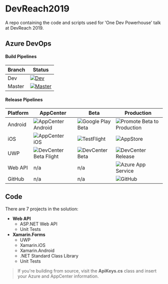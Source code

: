 # DevReach2019
A repo containing the code and scripts used for 'One Dev Powerhouse' talk at DevReach 2019.

## Azure DevOps

#### Build Pipelines


| Branch | Status   |
|--------|----------|
| Dev  | [![Dev](https://dev.azure.com/lance/DevReach%20Companion/_apis/build/status/Complete%20YAML%20Build?branchName=dev)](https://dev.azure.com/lance/DevReach%20Companion/_build/latest?definitionId=37&branchName=dev) |
| Master | [![Master](https://dev.azure.com/lance/DevReach%20Companion/_apis/build/status/Complete%20YAML%20Build?branchName=master)](https://dev.azure.com/lance/DevReach%20Companion/_build/latest?definitionId=37&branchName=master)   |


#### Release Pipelines


| Platform                | AppCenter              |  Beta  | Production |
|-------------------------|------------------------|--------|------------|
| Android | ![AppCenter Android](https://vsrm.dev.azure.com/lance/_apis/public/Release/badge/7dd01a63-05a2-436b-b30a-3a2ddc2327bb/2/4) | ![Google Play Beta](https://vsrm.dev.azure.com/lance/_apis/public/Release/badge/7dd01a63-05a2-436b-b30a-3a2ddc2327bb/2/8) | ![Promote Beta to Production](https://vsrm.dev.azure.com/lance/_apis/public/Release/badge/7dd01a63-05a2-436b-b30a-3a2ddc2327bb/2/10) |
| iOS | ![AppCenter iOS](https://vsrm.dev.azure.com/lance/_apis/public/Release/badge/7dd01a63-05a2-436b-b30a-3a2ddc2327bb/2/2) | ![TestFlight](https://vsrm.dev.azure.com/lance/_apis/public/Release/badge/7dd01a63-05a2-436b-b30a-3a2ddc2327bb/2/13) | ![AppStore](https://vsrm.dev.azure.com/lance/_apis/public/Release/badge/7dd01a63-05a2-436b-b30a-3a2ddc2327bb/2/14) |
| UWP | ![DevCenter Beta Flight](https://vsrm.dev.azure.com/lance/_apis/public/Release/badge/7dd01a63-05a2-436b-b30a-3a2ddc2327bb/2/5) | ![DevCenter Beta](https://vsrm.dev.azure.com/lance/_apis/public/Release/badge/7dd01a63-05a2-436b-b30a-3a2ddc2327bb/2/11) | ![DevCenter Release](https://vsrm.dev.azure.com/lance/_apis/public/Release/badge/7dd01a63-05a2-436b-b30a-3a2ddc2327bb/2/12) |
| Web API | n/a | n/a | ![Azure App Service](https://vsrm.dev.azure.com/lance/_apis/public/Release/badge/7dd01a63-05a2-436b-b30a-3a2ddc2327bb/2/6) |
| GitHub                  | n/a | n/a | ![GitHub](https://vsrm.dev.azure.com/lance/_apis/public/Release/badge/7dd01a63-05a2-436b-b30a-3a2ddc2327bb/2/26) |





## Code

There are 7 projects in the solution:

* **Web API**
  * ASP.NET Web API
  * Unit Tests
* **Xamarin.Forms**
  * UWP
  * Xamarin.iOS
  * Xamarin.Android
  * .NET Standard Class Library
  * Unit Tests

> If you're building from source, visit the **ApiKeys.cs** class and insert your Azure and AppCenter information.
